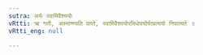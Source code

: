 ```yaml
---
sutra: अर्यः स्वामिवैश्ययोः
vRtti: ऋ गतौ, अस्माण्ण्यति प्राप्ते, स्वामिवैश्ययोरभिधेययोर्यत्प्रत्ययो निपात्यते ॥
vRtti_eng: null

---
```

